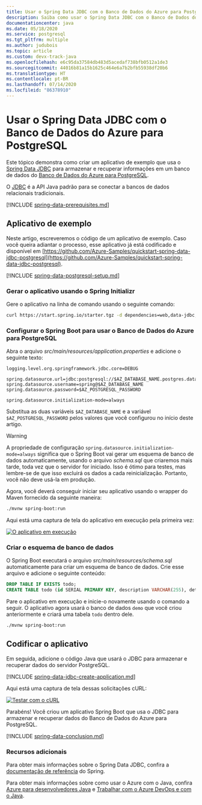 ```yaml
---
title: Usar o Spring Data JDBC com o Banco de Dados do Azure para PostgreSQL
description: Saiba como usar o Spring Data JDBC com o Banco de Dados do Azure para PostgreSQL.
documentationcenter: java
ms.date: 05/18/2020
ms.service: postgresql
ms.tgt_pltfrm: multiple
ms.author: judubois
ms.topic: article
ms.custom: devx-track-java
ms.openlocfilehash: e6c95da37584db483d5acedaf738bfb0512a1de3
ms.sourcegitcommit: 44016b81a15b1625c464e6a7b2bfb55938df20b6
ms.translationtype: HT
ms.contentlocale: pt-BR
ms.lasthandoff: 07/14/2020
ms.locfileid: "86378910"
---
```

# <a name="use-spring-data-jdbc-with-azure-database-for-postgresql"></a>Usar o Spring Data JDBC com o Banco de Dados do Azure para PostgreSQL

Este tópico demonstra como criar um aplicativo de exemplo que usa o [Spring Data JDBC](https://spring.io/projects/spring-data-jdbc) para armazenar e recuperar informações em um banco de dados do [Banco de Dados do Azure para PostgreSQL](/azure/postgresql/).

O [JDBC](https://en.wikipedia.org/wiki/Java_Database_Connectivity) é a API Java padrão para se conectar a bancos de dados relacionais tradicionais.

[!INCLUDE [spring-data-prerequisites.md](includes/spring-data-prerequisites.md)]

## <a name="sample-application"></a>Aplicativo de exemplo

Neste artigo, escreveremos o código de um aplicativo de exemplo. Caso você queira adiantar o processo, esse aplicativo já está codificado e disponível em [https://github.com/Azure-Samples/quickstart-spring-data-jdbc-postgresql](https://github.com/Azure-Samples/quickstart-spring-data-jdbc-postgresql).

[!INCLUDE [spring-data-postgresql-setup.md](includes/spring-data-postgresql-setup.md)]

### <a name="generate-the-application-by-using-spring-initializr"></a>Gerar o aplicativo usando o Spring Initializr

Gere o aplicativo na linha de comando usando o seguinte comando:

```bash
curl https://start.spring.io/starter.tgz -d dependencies=web,data-jdbc,postgresql -d baseDir=azure-database-workshop -d bootVersion=2.3.1.RELEASE -d javaVersion=8 | tar -xzvf -
```

### <a name="configure-spring-boot-to-use-azure-database-for-postgresql"></a>Configurar o Spring Boot para usar o Banco de Dados do Azure para PostgreSQL

Abra o arquivo *src/main/resources/application.properties* e adicione o seguinte texto:

```properties
logging.level.org.springframework.jdbc.core=DEBUG

spring.datasource.url=jdbc:postgresql://$AZ_DATABASE_NAME.postgres.database.azure.com:5432/demo
spring.datasource.username=spring@$AZ_DATABASE_NAME
spring.datasource.password=$AZ_POSTGRESQL_PASSWORD

spring.datasource.initialization-mode=always
```

Substitua as duas variáveis `$AZ_DATABASE_NAME` e a variável `$AZ_POSTGRESQL_PASSWORD` pelos valores que você configurou no início deste artigo.

> [!WARNING]
> A propriedade de configuração `spring.datasource.initialization-mode=always` significa que o Spring Boot vai gerar um esquema de banco de dados automaticamente, usando o arquivo *schema.sql* que criaremos mais tarde, toda vez que o servidor for iniciado. Isso é ótimo para testes, mas lembre-se de que isso excluirá os dados a cada reinicialização. Portanto, você não deve usá-la em produção.

Agora, você deverá conseguir iniciar seu aplicativo usando o wrapper do Maven fornecido da seguinte maneira:

```bash
./mvnw spring-boot:run
```

Aqui está uma captura de tela do aplicativo em execução pela primeira vez:

[![O aplicativo em execução](media/configure-spring-data-jdbc-with-azure-postgresql/create-postgresql-01.png)](media/configure-spring-data-jdbc-with-azure-postgresql/create-postgresql-01.png#lightbox)

### <a name="create-the-database-schema"></a>Criar o esquema de banco de dados

O Spring Boot executará o arquivo *src/main/resources/schema.sql* automaticamente para criar um esquema de banco de dados. Crie esse arquivo e adicione o seguinte conteúdo:

```sql
DROP TABLE IF EXISTS todo;
CREATE TABLE todo (id SERIAL PRIMARY KEY, description VARCHAR(255), details VARCHAR(4096), done BOOLEAN);
```

Pare o aplicativo em execução e inicie-o novamente usando o comando a seguir. O aplicativo agora usará o banco de dados `demo` que você criou anteriormente e criará uma tabela `todo` dentro dele.

```bash
./mvnw spring-boot:run
```

## <a name="code-the-application"></a>Codificar o aplicativo

Em seguida, adicione o código Java que usará o JDBC para armazenar e recuperar dados do servidor PostgreSQL.

[!INCLUDE [spring-data-jdbc-create-application.md](includes/spring-data-jdbc-create-application.md)]

Aqui está uma captura de tela dessas solicitações cURL:

[![Testar com o cURL](media/configure-spring-data-jdbc-with-azure-postgresql/create-postgresql-02.png)](media/configure-spring-data-jdbc-with-azure-postgresql/create-postgresql-02.png#lightbox)

Parabéns! Você criou um aplicativo Spring Boot que usa o JDBC para armazenar e recuperar dados do Banco de Dados do Azure para PostgreSQL.

[!INCLUDE [spring-data-conclusion.md](includes/spring-data-conclusion.md)]

### <a name="additional-resources"></a>Recursos adicionais

Para obter mais informações sobre o Spring Data JDBC, confira a [documentação de referência](https://docs.spring.io/spring-data/jdbc/docs/current/reference/html/#reference) do Spring.

Para obter mais informações sobre como usar o Azure com o Java, confira [Azure para desenvolvedores Java](/azure/developer/java/) e [Trabalhar com o Azure DevOps e com o Java](/azure/devops/).
